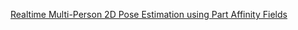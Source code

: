 [Realtime Multi-Person 2D Pose Estimation using Part Affinity Fields](https://arxiv.org/abs/1611.08050)